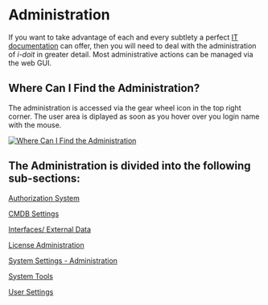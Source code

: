 # Administration

If you want to take advantage of each and every subtlety a perfect [IT documentation](../../glossary.md) can offer, then you will need to deal with the administration of _i-doit_ in greater detail. Most administrative actions can be managed via the web GUI.

Where Can I Find the Administration?
------------------------------------

The administration is accessed via the gear wheel icon in the top right corner. The user area is diplayed as soon as you hover over you login name with the mouse.

[![Where Can I Find the Administration](../../assets/images/en/system-administration/administration/1-admin.png)](../../assets/images/en/system-administration/administration/1-admin.png)

The Administration is divided into the following sub-sections:
--------------------------------------------------------------

[Authorization System](./authorization-system.md)

[CMDB Settings](./cmdb-settings.md)

[Interfaces/ External Data](./interfaces.md)

[License Administration](./license-administration.md)

[System Settings - Administration](./system-settings.md)

[System Tools](./system-tools.md)

[User Settings](./user-settings.md)